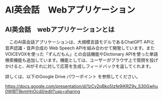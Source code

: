 # AI英会話　Webアプリケーション

## AI英会話　webアプリケーションとは
　このAI英会話アプリケーションは、大規模言語モデルであるChatGPT APIと音声認識・音声合成の Web Speech APIを組み合わせて開発しています。またVOICEVOXを使った「ずんだもん」との会話機能やDictionary APIを使った単語検索機能も追加しています。機能としては、ユーザーがブラウザ上で質問を投げかけると、AIがそれに対して応答を生成しフィードバックを返してくれます。

詳しくは、以下のGoogle Drive パワーポイント を参照してください。

https://docs.google.com/presentation/d/1zCv2qBko5Izfe9jKRZ9y_S30Gwhu0WlBT9pmHnOcdiI/edit?usp=sharing

